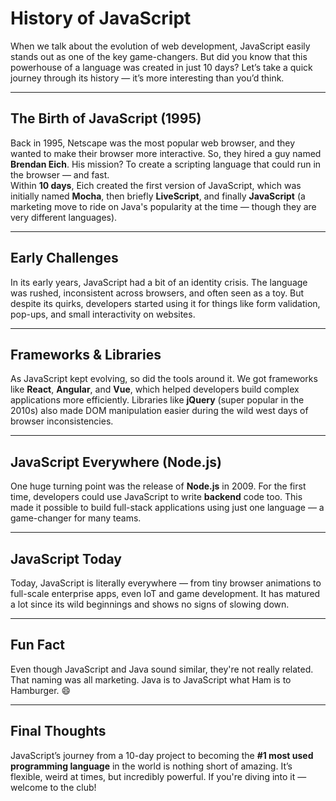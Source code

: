 # History of JavaScript

When we talk about the evolution of web development, JavaScript easily stands out as one of the key game-changers. But did you know that this powerhouse of a language was created in just 10 days? Let’s take a quick journey through its history — it’s more interesting than you’d think.

---

## The Birth of JavaScript (1995)

Back in 1995, Netscape was the most popular web browser, and they wanted to make their browser more interactive. So, they hired a guy named **Brendan Eich**. His mission? To create a scripting language that could run in the browser — and fast.  
Within **10 days**, Eich created the first version of JavaScript, which was initially named **Mocha**, then briefly **LiveScript**, and finally **JavaScript** (a marketing move to ride on Java's popularity at the time — though they are very different languages).

---

## Early Challenges

In its early years, JavaScript had a bit of an identity crisis. The language was rushed, inconsistent across browsers, and often seen as a toy. But despite its quirks, developers started using it for things like form validation, pop-ups, and small interactivity on websites.


---


## Frameworks & Libraries

As JavaScript kept evolving, so did the tools around it. We got frameworks like **React**, **Angular**, and **Vue**, which helped developers build complex applications more efficiently. Libraries like **jQuery** (super popular in the 2010s) also made DOM manipulation easier during the wild west days of browser inconsistencies.

---

## JavaScript Everywhere (Node.js)

One huge turning point was the release of **Node.js** in 2009. For the first time, developers could use JavaScript to write **backend** code too. This made it possible to build full-stack applications using just one language — a game-changer for many teams.

---

## JavaScript Today

Today, JavaScript is literally everywhere — from tiny browser animations to full-scale enterprise apps, even IoT and game development. It has matured a lot since its wild beginnings and shows no signs of slowing down.

---

## Fun Fact

Even though JavaScript and Java sound similar, they're not really related. That naming was all marketing. Java is to JavaScript what Ham is to Hamburger. 😄

---

## Final Thoughts

JavaScript’s journey from a 10-day project to becoming the **#1 most used programming language** in the world is nothing short of amazing. It’s flexible, weird at times, but incredibly powerful. If you're diving into it — welcome to the club!

